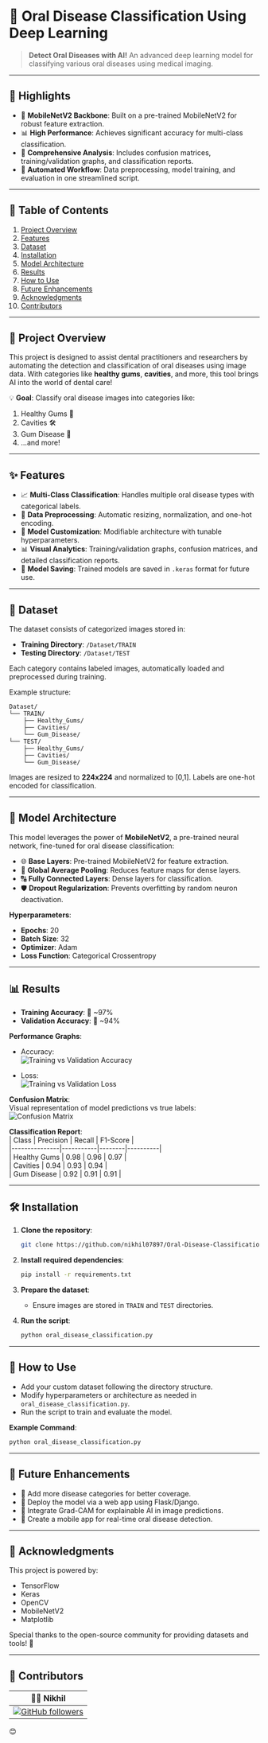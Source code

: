# 🦷 Oral Disease Classification Using Deep Learning  

> **Detect Oral Diseases with AI!** An advanced deep learning model for classifying various oral diseases using medical imaging.

---

## 🌟 Highlights  

- 🚀 **MobileNetV2 Backbone**: Built on a pre-trained MobileNetV2 for robust feature extraction.  
- 📊 **High Performance**: Achieves significant accuracy for multi-class classification.  
- 🧪 **Comprehensive Analysis**: Includes confusion matrices, training/validation graphs, and classification reports.  
- 🔄 **Automated Workflow**: Data preprocessing, model training, and evaluation in one streamlined script.  

---

## 📜 Table of Contents  

1. [Project Overview](#-project-overview)  
2. [Features](#-features)  
3. [Dataset](#-dataset)  
4. [Installation](#-installation)  
5. [Model Architecture](#-model-architecture)  
6. [Results](#-results)  
7. [How to Use](#-how-to-use)  
8. [Future Enhancements](#-future-enhancements)  
9. [Acknowledgments](#-acknowledgments)  
10. [Contributors](#-contributors)  

---

## 🧐 Project Overview  

This project is designed to assist dental practitioners and researchers by automating the detection and classification of oral diseases using image data. With categories like **healthy gums**, **cavities**, and more, this tool brings AI into the world of dental care!  

💡 **Goal**: Classify oral disease images into categories like:  
1. Healthy Gums 🦷  
2. Cavities 🛠️  
3. Gum Disease 🌿  
4. ...and more!  

---

## ✨ Features  

- 📈 **Multi-Class Classification**: Handles multiple oral disease types with categorical labels.  
- 🧹 **Data Preprocessing**: Automatic resizing, normalization, and one-hot encoding.  
- 🔧 **Model Customization**: Modifiable architecture with tunable hyperparameters.  
- 📊 **Visual Analytics**: Training/validation graphs, confusion matrices, and detailed classification reports.  
- 💾 **Model Saving**: Trained models are saved in `.keras` format for future use.  

---

## 📁 Dataset  

The dataset consists of categorized images stored in:  
- **Training Directory**: `/Dataset/TRAIN`  
- **Testing Directory**: `/Dataset/TEST`  

Each category contains labeled images, automatically loaded and preprocessed during training.  

Example structure:  
```plaintext
Dataset/  
└── TRAIN/  
    ├── Healthy_Gums/  
    ├── Cavities/  
    └── Gum_Disease/  
└── TEST/  
    ├── Healthy_Gums/  
    ├── Cavities/  
    └── Gum_Disease/  
```  

Images are resized to **224x224** and normalized to [0,1]. Labels are one-hot encoded for classification.  

---

## 🧠 Model Architecture  

This model leverages the power of **MobileNetV2**, a pre-trained neural network, fine-tuned for oral disease classification:  

- 🌐 **Base Layers**: Pre-trained MobileNetV2 for feature extraction.  
- 📏 **Global Average Pooling**: Reduces feature maps for dense layers.  
- 🔠 **Fully Connected Layers**: Dense layers for classification.  
- 🛡️ **Dropout Regularization**: Prevents overfitting by random neuron deactivation.  

**Hyperparameters**:  
- **Epochs**: 20  
- **Batch Size**: 32  
- **Optimizer**: Adam  
- **Loss Function**: Categorical Crossentropy  

---

## 📊 Results  

- **Training Accuracy**: 🌟 ~97%  
- **Validation Accuracy**: 🌟 ~94%  

**Performance Graphs**:  
- Accuracy:  
![Training vs Validation Accuracy](link_to_accuracy_plot)  

- Loss:  
![Training vs Validation Loss](link_to_loss_plot)  

**Confusion Matrix**:  
Visual representation of model predictions vs true labels:  
![Confusion Matrix](link_to_confusion_matrix)  

**Classification Report**:  
| Class         | Precision | Recall | F1-Score |  
|---------------|-----------|--------|----------|  
| Healthy Gums  | 0.98      | 0.96   | 0.97     |  
| Cavities      | 0.94      | 0.93   | 0.94     |  
| Gum Disease   | 0.92      | 0.91   | 0.91     |  

---

## 🛠️ Installation  

1. **Clone the repository**:  
   ```bash
   git clone https://github.com/nikhil07897/Oral-Disease-Classification.git
   ```  

2. **Install required dependencies**:  
   ```bash
   pip install -r requirements.txt
   ```  

3. **Prepare the dataset**:  
   - Ensure images are stored in `TRAIN` and `TEST` directories.  

4. **Run the script**:  
   ```bash
   python oral_disease_classification.py
   ```  

---

## 🚀 How to Use  

- Add your custom dataset following the directory structure.  
- Modify hyperparameters or architecture as needed in `oral_disease_classification.py`.  
- Run the script to train and evaluate the model.  

**Example Command**:  
```bash
python oral_disease_classification.py
```  

---

## 🚀 Future Enhancements  

- 🔬 Add more disease categories for better coverage.  
- 📡 Deploy the model via a web app using Flask/Django.  
- 🧠 Integrate Grad-CAM for explainable AI in image predictions.  
- 📱 Create a mobile app for real-time oral disease detection.  

---

## 📢 Acknowledgments  

This project is powered by:  
- TensorFlow  
- Keras  
- OpenCV  
- MobileNetV2  
- Matplotlib  

Special thanks to the open-source community for providing datasets and tools! 🙌  

---

## 🤝 Contributors  

| 👨‍💻 Nikhil |  
| :---: |  
| [![GitHub followers](https://img.shields.io/github/followers/nikhil07897?style=social)](https://github.com/nikhil07897) |  
😊

